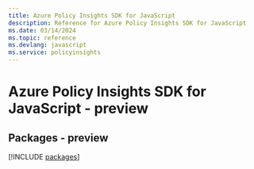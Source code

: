 ```yaml
---
title: Azure Policy Insights SDK for JavaScript
description: Reference for Azure Policy Insights SDK for JavaScript
ms.date: 03/14/2024
ms.topic: reference
ms.devlang: javascript
ms.service: policyinsights
---
```

# Azure Policy Insights SDK for JavaScript - preview
## Packages - preview
[!INCLUDE [packages](policy-insights-index.md)]